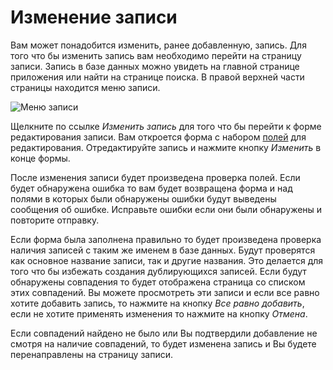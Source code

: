 # Изменение записи

Вам может понадобится изменить, ранее добавленную, запись. Для того что бы изменить запись вам необходимо перейти на
страницу записи. Запись в базе данных можно увидеть на главной странице приложения или найти на странице поиска. В
правой верхней части страницы находится меню записи.

![Меню записи](https://raw.github.com/anime-db/anime-db-docs/master/images/ru/item/menu.jpg)

Щелкните по ссылке *Изменить запись* для того что бы перейти к форме редактирования записи. Вам откроется форма с
набором [полей](/ru/user/item/fields.md) для редактирования. Отредактируйте запись и нажмите кнопку *Изменить* в конце формы.

После изменения записи будет произведена проверка полей. Если будет обнаружена ошибка то вам будет возвращена форма и
над полями в которых были обнаружены ошибки будут выведены сообщения об ошибке. Исправьте ошибки если они были
обнаружены и повторите отправку.

Если форма была заполнена правильно то будет произведена проверка наличия записей с таким же именем в базе данных.
Будут проверятся как основное название записи, так и другие названия. Это делается для того что бы избежать создания
дублирующихся записей. Если будут обнаружены совпадения то будет отображена страница со списком этих совпадений. Вы
можете просмотреть эти записи и если все равно хотите добавить запись, то нажмите на кнопку *Все равно добавить*, если
не хотите применять изменения то нажмите на кнопку *Отмена*.

Если совпадений найдено не было или Вы подтвердили добавление не смотря на наличие совпадений, то будет изменена
запись и Вы будете перенаправлены на страницу записи.